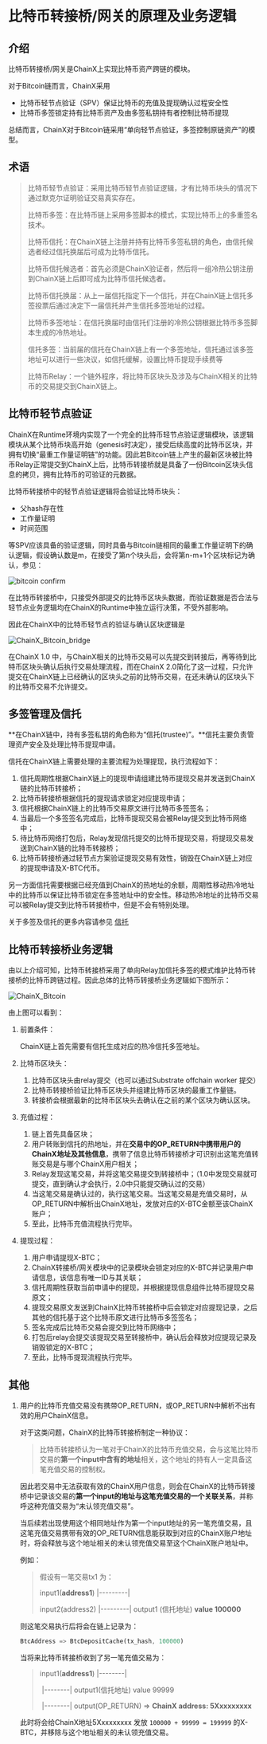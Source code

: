 # 比特币转接桥/网关的原理及业务逻辑

## 介绍

比特币转接桥/网关是ChainX上实现比特币资产跨链的模块。

对于Bitcoin链而言，ChainX采用

* 比特币轻节点验证（SPV）保证比特币的充值及提现确认过程安全性
* 比特币多签锁定持有比特币资产及由多签私钥持有者控制比特币提现

总结而言，ChainX对于Bitcoin链采用“单向轻节点验证，多签控制原链资产”的模型。

## 术语

> 比特币轻节点验证：采用比特币轻节点验证逻辑，才有比特币块头的情况下通过默克尔证明验证交易真实存在。
>
> 比特币多签：在比特币链上采用多签脚本的模式，实现比特币上的多重签名技术。
>
> 比特币信托：在ChainX链上注册并持有比特币多签私钥的角色，由信托候选者经过信托换届后可成为比特币信托。
>
> 比特币信托候选者：首先必须是ChainX验证者，然后将一组冷热公钥注册到ChainX链上后即可成为比特币信托候选者。
>
> 比特币信托换届：从上一届信托指定下一个信托，并在ChainX链上信托多签投票后通过决定下一届信托并产生信托多签地址的过程。
>
> 比特币多签地址：在信托换届时由信托们注册的冷热公钥根据比特币多签脚本生成的冷热地址。
>
> 信托多签：当前届的信托在ChainX链上有一个多签地址，信托通过该多签地址可以进行一些决议，如信托缓解，设置比特币提现手续费等
>
> 比特币Relay：一个链外程序，将比特币区块头及涉及与ChainX相关的比特币的交易提交到ChainX链上。

## 比特币轻节点验证

ChainX在Runtime环境内实现了一个完全的比特币轻节点验证逻辑模块，该逻辑模块从某个比特币块高开始（genesis时决定），接受后续高度的比特币区块，并拥有切换“最重工作量证明链”的功能。因此若Bitcoin链上产生的最新区块被比特币Relay正常提交到ChainX上后，比特币转接桥就是具备了一份Bitcoin区块头信息的拷贝，拥有比特币的可验证的元数据。

比特币转接桥中的轻节点验证逻辑将会验证比特币块头：

* 父hash存在性
* 工作量证明
* 时间范围

等SPV应该具备的验证逻辑，同时具备与Bitcoin链相同的最重工作量证明下的确认逻辑，假设确认数是m，在接受了第n个块头后，会将第n-m+1个区块标记为确认，参见：

![bitcoin confirm](https://user-images.githubusercontent.com/5023721/56464998-bd10ae80-6427-11e9-877a-e01727c24a81.png)

在比特币转接桥中，只接受外部提交的比特币区块头数据，而验证数据是否合法与轻节点业务逻辑均在ChainX的Runtime中独立运行决策，不受外部影响。

因此在ChainX中的比特币轻节点的验证与确认区块逻辑是

![ChainX_Bitcoin_bridge](https://user-images.githubusercontent.com/5023721/93670592-078bd400-facf-11ea-80a1-aa1be583baa9.jpg)

在ChainX 1.0 中，与ChainX相关的比特币交易可以先提交到转接后，再等待到比特币区块头确认后执行交易处理流程，而在ChainX 2.0简化了这一过程，只允许提交在ChainX链上已经确认的区块头之前的比特币交易，在还未确认的区块头下的比特币交易不允许提交。

## 多签管理及信托

**在ChainX链中，持有多签私钥的角色称为“信托(trustee)”。**信托主要负责管理资产安全及处理比特币提现申请。

信托在ChainX链上需要处理的主要流程为处理提现，执行流程如下：

1. 信托周期性根据ChainX链上的提现申请组建比特币提现交易并发送到ChainX链的比特币转接桥；
2. 比特币转接桥根据信托的提现请求锁定对应提现申请；
3. 信托根据ChainX链上的比特币交易原文进行比特币多签签名；
4. 当最后一个多签签名完成后，比特币提现交易会被Relay提交到比特币网络中；
5. 待比特币网络打包后，Relay发现信托提交的比特币提现交易，将提现交易发送到ChainX链的比特币转接桥；
6. 比特币转接桥通过轻节点方案验证提现交易有效性，销毁在ChainX链上对应的提现申请及X-BTC代币。

另一方面信托需要根据已经充值到ChainX的热地址的余额，周期性移动热冷地址中的比特币以保证比特币锁定在多签地址中的安全性。移动热冷地址的比特币交易可以被Relay提交到比特币转接桥中，但是不会有特别处理。

关于多签及信托的更多内容请参见 [信托](信托)

## 比特币转接桥业务逻辑

由以上介绍可知，比特币转接桥采用了单向Relay加信托多签的模式维护比特币转接桥的比特币跨链过程。因此总体的比特币转接桥业务逻辑如下图所示：

![ChainX_Bitcoin](https://user-images.githubusercontent.com/5023721/93670586-fb077b80-face-11ea-9ef7-952761cc6f61.jpg)

由上图可以看到：

1. 前置条件：

   ChainX链上首先需要有信托生成对应的热冷信托多签地址。

2. 比特币区块头：

   1. 比特币区块头由relay提交（也可以通过Substrate offchain worker 提交）
   2. 比特币转接桥验证比特币区块头并组建比特币区块的最重工作量链。
   3. 转接桥会根据最新的比特币区块头去确认在之前的某个区块为确认区块。

3. 充值过程：

   1. 链上首先具备区块；
   2. 用户转账到信托的热地址，并在**交易中的OP_RETURN中携带用户的ChainX地址及其他信息**，携带了信息比特币转接桥才可识别出这笔充值转账交易是与哪个ChainX用户相关；
   3. Relay发现这笔交易，并将这笔交易提交到转接桥中；（1.0中发现交易就可提交，直到确认才会执行，2.0中只能提交确认过的交易）
   4. 当这笔交易是确认过的，执行这笔交易。当这笔交易是充值交易时，从OP_RETURN中解析出ChainX地址，发放对应的X-BTC金额至该ChainX账户；
   5. 至此，比特币充值流程执行完毕。

4. 提现过程：

   1. 用户申请提现X-BTC；
   2. ChainX转接桥/网关模块中的记录模块会锁定对应的X-BTC并记录用户申请信息，该信息有唯一ID与其关联；
   3. 信托周期性获取当前申请中的提现，并根据提现信息组件比特币提现交易原文；
   4. 提现交易原文发送到ChainX比特币转接桥中后会锁定对应提现记录，之后其他的信托基于这个比特币原文进行比特币多签签名；
   5. 签名完成后比特币交易会提交到比特币网络中；
   6. 打包后relay会提交该提现交易至转接桥中，确认后会释放对应提现记录及销毁锁定的X-BTC；
   7. 至此，比特币提现流程执行完毕。

## 其他

1. 用户的比特币充值交易没有携带OP_RETURN，或OP_RETURN中解析不出有效的用户ChainX信息。

   对于这类问题，ChainX的比特币转接桥制定一种协议：

   > 比特币转接桥认为一笔对于ChainX的比特币充值交易，会与这笔比特币交易的**第一个input中含有的地址**相关，这个地址的持有人一定具备这笔充值交易的控制权。

   因此若交易中无法获取有效的ChainX用户信息，则会在ChainX的比特币转接桥中记录该交易的**第一个input的地址与这笔充值交易的一个关联关系**，并称呼这种充值交易为“未认领充值交易”。

   当后续若出现使用这个相同地址作为第一个input地址的另一笔充值交易，且这笔充值交易携带有效的OP_RETURN信息能获取到对应的ChainX账户地址时，将会释放与这个地址相关的未认领充值交易至这个ChainX账户地址中。

   例如：

   > 假设有一笔交易tx1 为：
   >
   > input1(**address1**) |---------|
   >
   > input2(address2)  |---------| output1 (信托地址) **value 100000**

   则这笔交易执行后将会在链上记录为：

   ```rust
   BtcAddress => BtcDepositCache(tx_hash, 100000)
   ```

   当将来比特币转接桥收到了另一笔充值交易为：

   > input1(**address1**) |--------|
   >
   > ​								|--------| output1(信托地址) value 99999
   >
   > ​								|--------| output(OP_RETURN) => **ChainX address: 5Xxxxxxxxx**

   此时将会给ChainX地址5Xxxxxxxxx 发放 `100000 + 99999 = 199999` 的X-BTC，并移除与这个地址相关的未认领充值交易。
